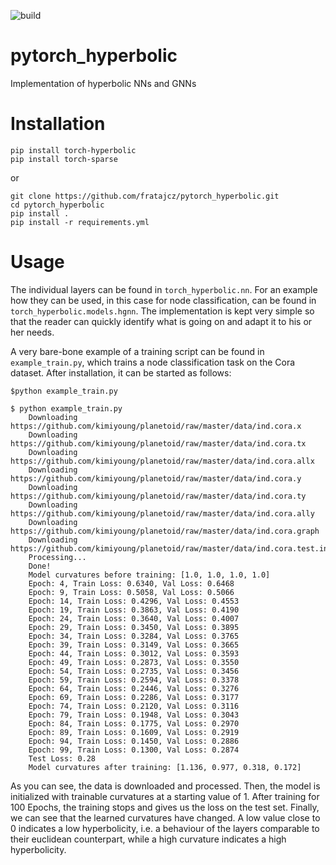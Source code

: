 ![build](https://github.com/fratajcz/pytorch_hyperbolic/actions/workflows/python-package.yml/badge.svg)

# pytorch_hyperbolic
Implementation of hyperbolic NNs and GNNs 

# Installation

```
pip install torch-hyperbolic
pip install torch-sparse
```

or 

```
git clone https://github.com/fratajcz/pytorch_hyperbolic.git
cd pytorch_hyperbolic
pip install .
pip install -r requirements.yml
```

# Usage

The individual layers can be found in ```torch_hyperbolic.nn```. For an example how they can be used, in this case for node classification, can be found in ```torch_hyperbolic.models.hgnn```. The implementation is kept very simple so that the reader can quickly identify what is going on and adapt it to his or her needs. 

A very bare-bone example of a training script can be found in ```example_train.py```, which trains a node classification task on the Cora dataset. After installation, it can be started as follows:

```
$python example_train.py

$ python example_train.py 
    Downloading https://github.com/kimiyoung/planetoid/raw/master/data/ind.cora.x
    Downloading https://github.com/kimiyoung/planetoid/raw/master/data/ind.cora.tx
    Downloading https://github.com/kimiyoung/planetoid/raw/master/data/ind.cora.allx
    Downloading https://github.com/kimiyoung/planetoid/raw/master/data/ind.cora.y
    Downloading https://github.com/kimiyoung/planetoid/raw/master/data/ind.cora.ty
    Downloading https://github.com/kimiyoung/planetoid/raw/master/data/ind.cora.ally
    Downloading https://github.com/kimiyoung/planetoid/raw/master/data/ind.cora.graph
    Downloading https://github.com/kimiyoung/planetoid/raw/master/data/ind.cora.test.index
    Processing...
    Done!
    Model curvatures before training: [1.0, 1.0, 1.0, 1.0]
    Epoch: 4, Train Loss: 0.6340, Val Loss: 0.6468
    Epoch: 9, Train Loss: 0.5058, Val Loss: 0.5066
    Epoch: 14, Train Loss: 0.4296, Val Loss: 0.4553
    Epoch: 19, Train Loss: 0.3863, Val Loss: 0.4190
    Epoch: 24, Train Loss: 0.3640, Val Loss: 0.4007
    Epoch: 29, Train Loss: 0.3450, Val Loss: 0.3895
    Epoch: 34, Train Loss: 0.3284, Val Loss: 0.3765
    Epoch: 39, Train Loss: 0.3149, Val Loss: 0.3665
    Epoch: 44, Train Loss: 0.3012, Val Loss: 0.3593
    Epoch: 49, Train Loss: 0.2873, Val Loss: 0.3550
    Epoch: 54, Train Loss: 0.2735, Val Loss: 0.3456
    Epoch: 59, Train Loss: 0.2594, Val Loss: 0.3378
    Epoch: 64, Train Loss: 0.2446, Val Loss: 0.3276
    Epoch: 69, Train Loss: 0.2286, Val Loss: 0.3177
    Epoch: 74, Train Loss: 0.2120, Val Loss: 0.3116
    Epoch: 79, Train Loss: 0.1948, Val Loss: 0.3043
    Epoch: 84, Train Loss: 0.1775, Val Loss: 0.2970
    Epoch: 89, Train Loss: 0.1609, Val Loss: 0.2919
    Epoch: 94, Train Loss: 0.1450, Val Loss: 0.2886
    Epoch: 99, Train Loss: 0.1300, Val Loss: 0.2874
    Test Loss: 0.28
    Model curvatures after training: [1.136, 0.977, 0.318, 0.172]

```

As you can see, the data is downloaded and processed. Then, the model is initialized with trainable curvatures at a starting value of 1. After training for 100 Epochs, the training stops and gives us the loss on the test set.
Finally, we can see that the learned curvatures have changed. A low value close to 0 indicates a low hyperbolicity, i.e. a behaviour of the layers comparable to their euclidean counterpart, while a high curvature indicates a high hyperbolicity.